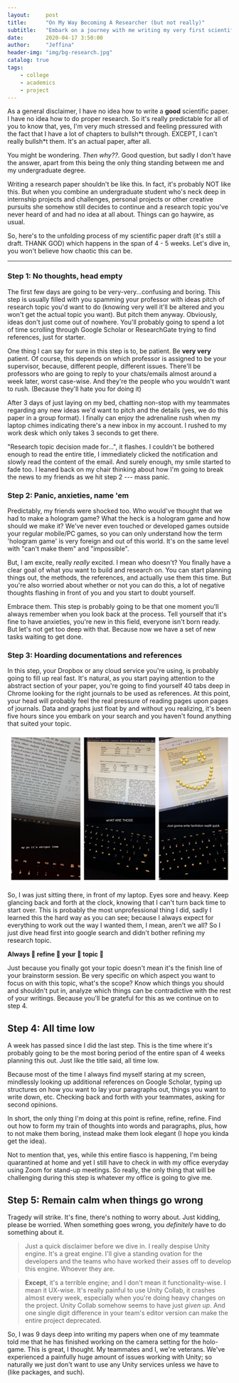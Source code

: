 ```yaml
---
layout:     post
title:      "On My Way Becoming A Researcher (but not really)"
subtitle:   "Embark on a journey with me writing my very first scientific paper draft"
date:       2020-04-17 3:50:00
author:     "Jeffina"
header-img: "img/bg-research.jpg"
catalog: true
tags:
    - college
    - academics
    - project
---
```

As a general disclaimer, I have no idea how to write a **good** scientific paper. I have no idea how to do proper research. So it's really predictable for all of you to know that, yes, I'm very much stressed and feeling pressured with the fact that I have a lot of chapters to bullsh\*t through. EXCEPT, I can't really bullsh\*t them. It's an actual paper, after all.

You might be wondering. *Then why??*. Good question, but sadly I don't have the answer, apart from this being the only thing standing between me and my undergraduate degree.

Writing a research paper shouldn't be like this. In fact, it's probably NOT like this. But when you combine an undergraduate student who's neck deep in internship projects and challenges, personal projects or other creative pursuits she somehow still decides to continue and a research topic you've never heard of and had no idea at all about. Things can go haywire, as usual.  

So, here's to the unfolding process of my scientific paper draft (it's still a draft. THANK GOD) which happens in the span of 4 - 5 weeks. Let's dive in, you won't believe how chaotic this can be.

---

### Step 1: No thoughts, head empty
The first few days are going to be very-very...confusing and boring. This step is usually filled with you spamming your professor with ideas pitch of research topic you'd want to do (knowing very well it'll be altered and you won't get the actual topic you want). But pitch them anyway. Obviously, ideas don't just come out of nowhere. You'll probably going to spend a lot of time scrolling through Google Scholar or ResearchGate trying to find references, just for starter.

One thing I can say for sure in this step is to, be patient. Be **very very** patient. Of course, this depends on which professor is assigned to be your supervisor, because, different people, different issues. There'll be professors who are going to reply to your chats/emails almost around a week later, worst case-wise. And they're the people who you wouldn't want to rush. (Because they'll hate you for doing it)

After 3 days of just laying on my bed, chatting non-stop with my teammates regarding any new ideas we'd want to pitch and the details (yes, we do this paper in a group format). I finally can enjoy the adrenaline rush when my laptop chimes indicating there's a new inbox in my account. I rushed to my work desk which only takes 3 seconds to get there.

"Research topic decision made for...", it flashes. I couldn't be bothered enough to read the entire title, I immediately clicked the notification and slowly read the content of the email. And surely enough, my smile started to fade too. I leaned back on my chair thinking about how I'm going to break the news to my friends as we hit step 2 --- mass panic.

### Step 2: Panic, anxieties, name 'em
Predictably, my friends were shocked too. Who would've thought that we had to make a hologram game? What the heck is a hologram game and how should we make it? We've never even touched or developed games outside your regular mobile/PC games, so you can only understand how the term 'hologram game' is very foreign and out of this world. It's on the same level with "can't make them" and "impossible".

But, I am excite, really *really* excited. I mean who doesn't? You finally have a clear goal of what you want to build and research on. You can start planning things out, the methods, the references, and actually use them this time. But you're also worried about whether or not you can do this, a lot of negative thoughts flashing in front of you and you start to doubt yourself.

Embrace them.
This step is probably going to be that one moment you'll always remember when you look back at the process. Tell yourself that it's fine to have anxieties, you're new in this field, everyone isn't born ready. But let's not get too deep with that. Because now we have a set of new tasks waiting to get done.

### Step 3: Hoarding documentations and references
In this step, your Dropbox or any cloud service you're using, is probably going to fill up real fast. It's natural, as you start paying attention to the abstract section of your paper, you're going to find yourself 40 tabs deep in Chrome looking for the right journals to be used as references. At this point, your head will probably feel the real pressure of reading pages upon pages of journals. Data and graphs just float by and without you realizing, it's been five hours since you embark on your search and you haven't found anything that suited your topic.

![](/img/in-post/post-skripsi-doc.JPEG)

So, I was just sitting there, in front of my laptop. Eyes sore and heavy. Keep glancing back and forth at the clock, knowing that I can't turn back time to start over. This is probably the most unprofessional thing I did, sadly I learned this the hard way as you can see; because I always expect for everything to work out the way I wanted them, I mean, aren't we all? So I just dive head first into google search and didn't bother refining my research topic.

**Always 👏 refine 👏 your 👏 topic 👏**

Just because you finally got your topic doesn't mean it's the finish line of your brainstorm session. Be very specific on which aspect you want to focus on with this topic, what's the scope? Know which things you should and shouldn't put in, analyze which things can be contradictive with the rest of your writings. Because you'll be grateful for this as we continue on to step 4.

## Step 4: All time low
A week has passed since I did the last step. This is the time where it's probably going to be the most boring period of the entire span of 4 weeks planning this out. Just like the title said, all time low.

Because most of the time I always find myself staring at my screen, mindlessly looking up additional references on Google Scholar, typing up structures on how you want to lay your paragraphs out, things you want to write down, etc. Checking back and forth with your teammates, asking for second opinions.

In short, the only thing I'm doing at this point is refine, refine, refine. Find out how to form my train of thoughts into words and paragraphs, plus, how to not make them boring, instead make them look elegant (I hope you kinda get the idea).

Not to mention that, yes, while this entire fiasco is happening, I'm being quarantined at home and yet I still have to check in with my office everyday using Zoom for stand-up meetings. So really, the only thing that will be challenging during this step is whatever my office is going to give me.

## Step 5: Remain calm when things go wrong
Tragedy will strike. It's fine, there's nothing to worry about. Just kidding, please be worried. When something goes wrong, you *definitely* have to do something about it.

> Just a quick disclaimer before we dive in. I really despise Unity engine. It's a great engine. I'll give a standing ovation for the developers and the teams who have worked their asses off to develop this engine. Whoever they are.

> **Except**, it's a terrible engine; and I don't mean it functionality-wise. I mean it UX-wise. It's really painful to use Unity Collab, it crashes almost every week, especially when you're doing heavy changes on the project. Unity Collab somehow seems to have just *given up*. And one single digit difference in your team's editor version can make the entire project deprecated.

So, I was 9 days deep into writing my papers when one of my teammate told me that he has finished working on the camera setting for the holo-game. This is great, I thought. My teammates and I, we're veterans. We've experienced a painfully huge amount of issues working with Unity; so naturally we just don't want to use any Unity services unless we have to (like packages, and such).
